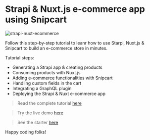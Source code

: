 # Strapi & Nuxt.js e-commerce app using Snipcart

![strapi-nuxt-ecommerce](https://snipcart.com/media/205990/strapi_nuxt_tutorial_og.png)

Follow this step-by-step tutorial to leanr how to use Starpi, Nuxt.js & Snipcart to build an e-commerce store in minutes.

Tutorial steps:

- Generating a Strapi app & creating products
- Consuming products with Nuxt.js
- Adding e-commerce functionalities with Snipcart
- Handling custom fields in the cart
- Integrating a GraphQL plugin
- Deploying the Strapi & Nuxt e-commerce app

> Read the complete tutorial [here](https://snipcart.com/blog/strapi-ecommerce-nuxtjs-tutorial)

> Try the live demo [here](https://strapi-nuxtjs-snipcart.netlify.app/)

> See the starter [here](https://strapi.io/blog/strapi-starter-nuxt-js-e-commerce)

Happy coding folks!
